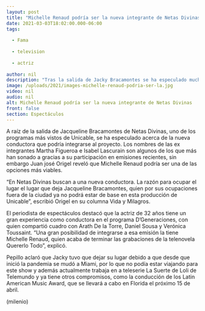 ```yaml
---
layout: post
title: "Michelle Renaud podría ser la nueva integrante de Netas Divinas"
date: 2021-03-03T18:02:00.000-06:00
tags:
  
  - Fama
  
  - television
  
  - actriz
  
author: nil
description: "Tras la salida de Jacky Bracamontes se ha especulado mucha acerca de la entrada de una conductora nueva. "
image: /uploads/2021/images-michelle-renaud-podria-ser-la.jpg
video: nil
audio: nil
alt: Michelle Renaud podría ser la nueva integrante de Netas Divinas
front: false
section: Espectáculos
---
```


A raíz de la salida de Jacqueline Bracamontes de Netas Divinas, uno de los programas más vistos de Unicable, se ha especulado acerca de la nueva conductora que podría integrarse al proyecto.  Los nombres de las ex integrantes Martha Figueroa e Isabel Lascurain son algunos de los que más han sonado a gracias a su participación en emisiones recientes, sin embargo Juan josé Origel reveló que Michelle Renaud podría ser una de las opciones más viables. 

“En Netas Divinas buscan a una nueva conductora. La razón para ocupar el lugar el lugar que deja Jacqueline Bracamontes, quien por sus ocupaciones fuera de la ciudad ya no podrá estar de base en esta producción de Unicable”, escribió Origel en su columna Vida y Milagros. 

El periodista de espectáculos destacó que la actriz de 32 años tiene un gran experiencia como conductora en el programa D’Generaciones, con quien compartió cuadro con Arath De la Torre, Daniel Sousa y Verónica Toussaint. “Una gran posibilidad de integrarse a esa emisión la tiene Michelle Renaud, quien acaba de terminar las grabaciones de la telenovela Quererlo Todo”, explicó.  

Pepillo aclaró que Jacky tuvo que dejar su lugar debido a que desde que inició la pandemia se mudó a Miami, por lo que no podía estar viajando para este show y además actualmente trabaja en a teleserie La Suerte de Loli de Telemundo y ya tiene otros compromisos, como la conducción de los Latin American Music Award, que se llevará a cabo en Florida el próximo 15 de abril. 

(milenio)